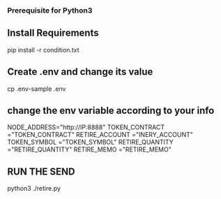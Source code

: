 ### Prerequisite for Python3 ###

## Install Requirements

pip install -r condition.txt

## Create .env and change its value

cp .env-sample .env

## change the env variable according to your info

NODE_ADDRESS="http://IP:8888"
TOKEN_CONTRACT ="TOKEN_CONTRACT"
RETIRE_ACCOUNT ="INERY_ACCOUNT"
TOKEN_SYMBOL ="TOKEN_SYMBOL"
RETIRE_QUANTITY ="RETIRE_QUANTITY"
RETIRE_MEMO ="RETIRE_MEMO"

## RUN THE SEND

python3 ./retire.py